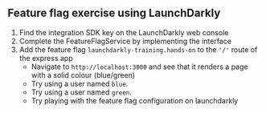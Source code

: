 ## Feature flag exercise using LaunchDarkly ##

1. Find the integration SDK key on the LaunchDarkly web console
2. Complete the FeatureFlagService by implementing the interface
3. Add the feature flag `launchdarkly-training.hands-on` to the `'/'` route of the express app
    - Navigate to `http://localhost:3000` and see that it renders a page with a solid colour (blue/green)
    - Try using a user named `blue`.
    - Try using a user named `green`.
    - Try playing with the feature flag configuration on launchdarkly